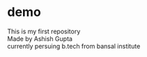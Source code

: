 # demo
This is my first repository
<br>
Made by Ashish Gupta
<br>
currently persuing b.tech from bansal institute 

